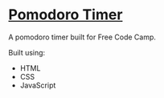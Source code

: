 # [Pomodoro Timer](https://leoreeves.github.io/projects/pomodoro-timer/)

A pomodoro timer built for Free Code Camp.

Built using:

- HTML
- CSS
- JavaScript
